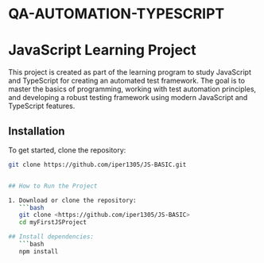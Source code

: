 # QA-AUTOMATION-TYPESCRIPT

# JavaScript Learning Project

This project is created as part of the learning program to study JavaScript and TypeScript for creating an automated test framework. The goal is to master the basics of programming, working with test automation principles, and developing a robust testing framework using modern JavaScript and TypeScript features.

## Installation

To get started, clone the repository:

```bash
git clone https://github.com/iper1305/JS-BASIC.git


## How to Run the Project

1. Download or clone the repository:
   ```bash
   git clone <https://github.com/iper1305/JS-BASIC>
   cd myFirstJSProject

## Install dependencies:
   ```bash
   npm install

